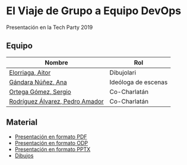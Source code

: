 # El Viaje de Grupo a Equipo DevOps

Presentación en la Tech Party 2019

## Equipo

|Nombre                                                                       |Rol                |
|-----------------------------------------------------------------------------|-------------------|
|[Elorriaga, Aitor](https://www.linkedin.com/in/aitor-elorriaga-elorza/)      |Dibujolari         |
|[Gándara Núñez, Ana](https://www.linkedin.com/in/ana-gándara-núñez-7b93a919/)|Ideóloga de escenas|
|[Ortega Gómez, Sergio](https://www.linkedin.com/in/sergioortegagomez/)       |Co-Charlatán       |
|[Rodríguez Álvarez, Pedro Amador](https://www.linkedin.com/in/pamador/)      |Co-Charlatán       |

## Material

- [Presentación en formato PDF](TechParty2019-El_Viaje_de_Grupo_a_Equipo_DevOps.pdf)
- [Presentación en formato ODP](TechParty2019-El_Viaje_de_Grupo_a_Equipo_DevOps.odp)
- [Presentación en formato PPTX](TechParty2019-El_Viaje_de_Grupo_a_Equipo_DevOps.pptx)
- [Dibujos](dibujos)
